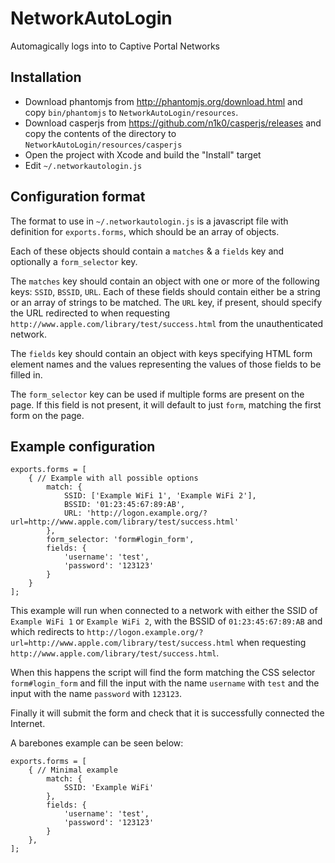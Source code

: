 NetworkAutoLogin
================

Automagically logs into to Captive Portal Networks

Installation
------------

- Download phantomjs from http://phantomjs.org/download.html and copy `bin/phantomjs` to `NetworkAutoLogin/resources`.
- Download casperjs from https://github.com/n1k0/casperjs/releases and copy the contents of the directory to `NetworkAutoLogin/resources/casperjs`
- Open the project with Xcode and build the "Install" target
- Edit `~/.networkautologin.js`

Configuration format
--------------------
The format to use in `~/.networkautologin.js` is a javascript file with definition for `exports.forms`, which should be an array of objects.

Each of these objects should contain a `matches` & a `fields` key and optionally a `form_selector` key.

The `matches` key should contain an object with one or more of the following keys: `SSID`, `BSSID`, `URL`. Each of these fields should contain either be a string or an array of strings to be matched. The `URL` key, if present, should specify the URL redirected to when requesting `http://www.apple.com/library/test/success.html` from the unauthenticated network.

The `fields` key should contain an object with keys specifying HTML form element names and the values representing the values of those fields to be filled in.

The `form_selector` key can be used if multiple forms are present on the page. If this field is not present, it will default to just `form`, matching the first form on the page.

Example configuration
---------------------
```
exports.forms = [
    { // Example with all possible options
		match: {
			SSID: ['Example WiFi 1', 'Example WiFi 2'],
			BSSID: '01:23:45:67:89:AB',
			URL: 'http://logon.example.org/?url=http://www.apple.com/library/test/success.html'
		},
		form_selector: 'form#login_form',
		fields: {
			'username': 'test',
			'password': '123123'
		}
	}
];
```

This example will run when connected to a network with either the SSID of `Example WiFi 1` or `Example WiFi 2`, with the BSSID of `01:23:45:67:89:AB` and which redirects to `http://logon.example.org/?url=http://www.apple.com/library/test/success.html` when requesting `http://www.apple.com/library/test/success.html`.

When this happens the script will find the form matching the CSS selector `form#login_form` and fill the input with the name `username` with `test` and the input with the name `password` with `123123`.

Finally it will submit the form and check that it is successfully connected the Internet.

A barebones example can be seen below:
```
exports.forms = [
    { // Minimal example
		match: {
			SSID: 'Example WiFi'
		},
		fields: {
			'username': 'test',
			'password': '123123'
		}
	},
];
```
